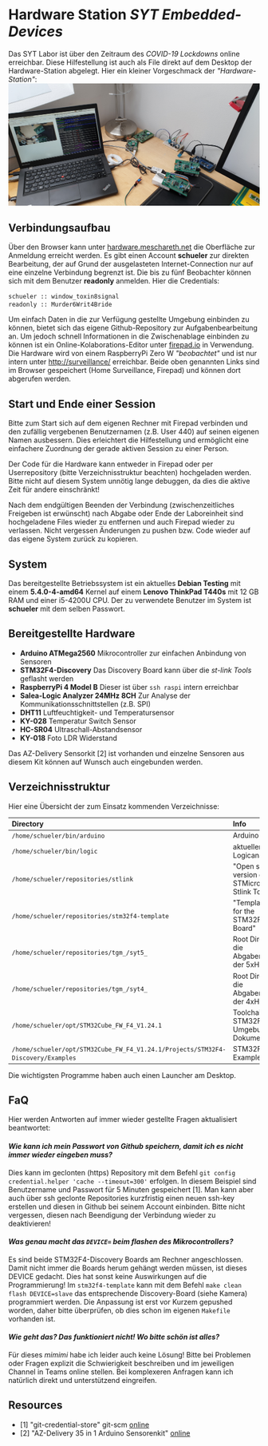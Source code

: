 # Hardware Station *SYT Embedded-Devices*

Das SYT Labor ist über den Zeitraum des *COVID-19 Lockdowns* online erreichbar. Diese Hilfestellung ist auch als File direkt auf dem Desktop der Hardware-Station abgelegt. Hier ein kleiner Vorgeschmack der *"Hardware-Station"*: 
![Hardware-Station](hardware-station.jpg)

## Verbindungsaufbau
Über den Browser kann unter [hardware.meschareth.net](https://hardware.meschareth.net) die Oberfläche zur Anmeldung erreicht werden. Es gibt einen Account **schueler** zur direkten Bearbeitung, der auf Grund der ausgelasteten Internet-Connection nur auf eine einzelne Verbindung begrenzt ist. Die bis zu fünf Beobachter können sich mit dem Benutzer **readonly** anmelden. Hier die Credentials:
```
schueler :: window_toxin8signal
readonly :: Murder6Writ4Bride
```
Um einfach Daten in die zur Verfügung gestellte Umgebung einbinden zu können, bietet sich das eigene Github-Repository zur Aufgabenbearbeitung an. Um jedoch schnell Informationen in die Zwischenablage einbinden zu können ist ein Online-Kolaborations-Editor unter [firepad.io](https://demo.firepad.io/#Se25K9FDmt) in Verwendung. Die Hardware wird von einem RaspberryPi Zero W *"beobachtet"* und ist nur intern unter [http://surveillance/](http://surveillance/index.html) erreichbar. Beide oben genannten Links sind im Browser gespeichert (Home Surveillance, Firepad) und können dort abgerufen werden.

## Start und Ende einer Session
Bitte zum Start sich auf dem eigenen Rechner mit Firepad verbinden und den zufällig vergebenen Benutzernamen (z.B. User 440) auf seinen eigenen Namen ausbessern. Dies erleichtert die Hilfestellung und ermöglicht eine einfachere Zuordnung der gerade aktiven Session zu einer Person.

Der Code für die Hardware kann entweder in Firepad oder per Userrepository (bitte Verzeichnisstruktur beachten) hochgeladen werden. Bitte nicht auf diesem System unnötig lange debuggen, da dies die aktive Zeit für andere einschränkt!

Nach dem endgültigen Beenden der Verbindung (zwischenzeitliches Freigeben ist erwünscht) nach Abgabe oder Ende der Laboreinheit sind hochgeladene Files wieder zu entfernen und auch Firepad wieder zu verlassen. Nicht vergessen Änderungen zu pushen bzw. Code wieder auf das eigene System zurück zu kopieren.

## System
Das bereitgestellte Betriebssystem ist ein aktuelles **Debian Testing** mit einem **5.4.0-4-amd64** Kernel auf einem **Lenovo ThinkPad T440s** mit 12 GB RAM und einer i5-4200U CPU. Der zu verwendete Benutzer im System ist **schueler** mit dem selben Passwort.

## Bereitgestellte Hardware
* **Arduino ATMega2560** Mikrocontroller zur einfachen Anbindung von Sensoren
* **STM32F4-Discovery** Das Discovery Board kann über die *st-link Tools* geflasht werden
* **RaspberryPi 4 Model B** Dieser ist über `ssh raspi` intern erreichbar
* **Salea-Logic Analyzer 24MHz 8CH** Zur Analyse der Kommunikationsschnittstellen (z.B. SPI)
* **DHT11** Luftfeuchtigkeit- und Temperatursensor
* **KY-028** Temperatur Switch Sensor
* **HC-SR04** Ultraschall-Abstandsensor
* **KY-018** Foto LDR Widerstand

Das AZ-Delivery Sensorkit [2] ist vorhanden und einzelne Sensoren aus diesem Kit können auf Wunsch auch eingebunden werden.

## Verzeichnisstruktur
Hier eine Übersicht der zum Einsatz kommenden Verzeichnisse:

|Directory|Info|
|:--|:--|
|`/home/schueler/bin/arduino`| Arduino IDE |
|`/home/schueler/bin/logic`| aktueller Salea Logicanalyzer |
|`/home/schueler/repositories/stlink`| "Open source version of the STMicroelectronics Stlink Tools" |
|`/home/schueler/repositories/stm32f4-template`| "Template project for the STM32F4Discovery Board" |
|`/home/schueler/repositories/tgm_/syt5_`| Root Directory für die Abgaberepositories der 5xHIT |
|`/home/schueler/repositories/tgm_/syt4_`| Root Directory für die Abgaberepositories der 4xHIT |
|`/home/schueler/opt/STM32Cube_FW_F4_V1.24.1`| Toolchain für die STM32F4 Umgebung mit Dokumentation |
|`/home/schueler/opt/STM32Cube_FW_F4_V1.24.1/Projects/STM32F4-Discovery/Examples`| STM32F4 Examples |

Die wichtigsten Programme haben auch einen Launcher am Desktop.

## FaQ
Hier werden Antworten auf immer wieder gestellte Fragen aktualisiert beantwortet:

#### *Wie kann ich mein Passwort von Github speichern, damit ich es nicht immer wieder eingeben muss?*  
Dies kann im geclonten (https) Repository mit dem Befehl `git config credential.helper 'cache --timeout=300'` erfolgen. In diesem Beispiel sind Benutzername und Passwort für 5 Minuten gespeichert [1].
Man kann aber auch über ssh geclonte Repositories kurzfristig einen neuen ssh-key erstellen und diesen in Github bei seinem Account einbinden. Bitte nicht vergessen, diesen nach Beendigung der Verbindung wieder zu deaktivieren!

#### *Was genau macht das `DEVICE=` beim flashen des Mikrocontrollers?*
Es sind beide STM32F4-Discovery Boards am Rechner angeschlossen. Damit nicht immer die Boards herum gehängt werden müssen, ist dieses DEVICE gedacht. Dies hat sonst keine Auswirkungen auf die Programmierung! Im `stm32f4-template` kann mit dem Befehl `make clean flash DEVICE=slave` das entsprechende Discovery-Board (siehe Kamera) programmiert werden. Die Anpassung ist erst vor Kurzem gepushed worden, daher bitte überprüfen, ob dies schon im eigenen `Makefile` vorhanden ist.

#### *Wie geht das? Das funktioniert nicht! Wo bitte schön ist alles?*  
Für dieses *mimimi* habe ich leider auch keine Lösung! Bitte bei Problemen oder Fragen explizit die Schwierigkeit beschreiben und im jeweiligen Channel in Teams online stellen. Bei komplexeren Anfragen kann ich natürlich direkt und unterstützend eingreifen.

## Resources
* [1] "git-credential-store" git-scm [online](https://git-scm.com/docs/git-credential-store)
* [2] "AZ-Delivery 35 in 1 Arduino Sensorenkit" [online](https://www.az-delivery.de/products/35-in-1-arduino-zubehor-kit?_pos=2&_sid=6f2970640&_ss=r)
